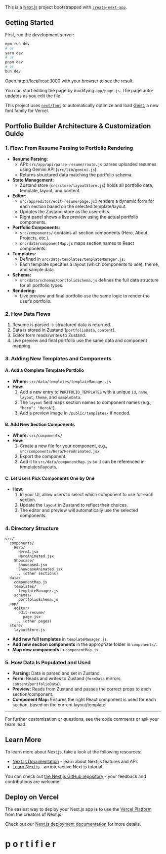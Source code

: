 This is a [Next.js](https://nextjs.org) project bootstrapped with [`create-next-app`](https://github.com/vercel/next.js/tree/canary/packages/create-next-app).

## Getting Started

First, run the development server:

```bash
npm run dev
# or
yarn dev
# or
pnpm dev
# or
bun dev
```

Open [http://localhost:3000](http://localhost:3000) with your browser to see the result.

You can start editing the page by modifying `app/page.js`. The page auto-updates as you edit the file.

This project uses [`next/font`](https://nextjs.org/docs/app/building-your-application/optimizing/fonts) to automatically optimize and load [Geist](https://vercel.com/font), a new font family for Vercel.

## Portfolio Builder Architecture & Customization Guide

### 1. Flow: From Resume Parsing to Portfolio Rendering

- **Resume Parsing:**
  - API: `src/app/api/parse-resume/route.js` parses uploaded resumes using Gemini API (`src/lib/gemini.js`).
  - Returns structured data matching the portfolio schema.
- **State Management:**
  - Zustand store (`src/store/layoutStore.js`) holds all portfolio data, template, layout, and content.
- **Editor:**
  - `src/app/editor/edit-resume/page.jsx` renders a dynamic form for each section based on the selected template/layout.
  - Updates the Zustand store as the user edits.
  - Right panel shows a live preview using the actual portfolio components.
- **Portfolio Components:**
  - `src/components/` contains all section components (Hero, About, Projects, etc.).
  - `src/data/componentMap.js` maps section names to React components.
- **Templates:**
  - Defined in `src/data/templates/templateManager.js`.
  - Each template specifies a layout (which components to use), theme, and sample data.
- **Schema:**
  - `src/data/schemas/portfolioSchema.js` defines the full data structure for all portfolio types.
- **Rendering:**
  - Live preview and final portfolio use the same logic to render the user’s portfolio.

### 2. How Data Flows

1. Resume is parsed → structured data is returned.
2. Data is stored in Zustand (`portfolioData`, `content`).
3. Editor form reads/writes to Zustand.
4. Live preview and final portfolio use the same data and component mapping.

### 3. Adding New Templates and Components

#### A. Add a Complete Template Portfolio

- **Where:** `src/data/templates/templateManager.js`
- **How:**
  1. Add a new entry to `PORTFOLIO_TEMPLATES` with a unique `id`, `name`, `layout`, `theme`, and `sampleData`.
  2. The `layout` field maps section names to component names (e.g., `"hero": "HeroA"`).
  3. Add a preview image in `/public/templates/` if needed.

#### B. Add New Section Components

- **Where:** `src/components/`
- **How:**
  1. Create a new file for your component, e.g., `src/components/Hero/HeroAnimated.jsx`.
  2. Export the component.
  3. Add it to `src/data/componentMap.js` so it can be referenced in templates/layouts.

#### C. Let Users Pick Components One by One

- **How:**
  1. In your UI, allow users to select which component to use for each section.
  2. Update the `layout` in Zustand to reflect their choices.
  3. The editor and preview will automatically use the selected components.

### 4. Directory Structure

```
src/
  components/
    Hero/
      HeroA.jsx
      HeroAnimated.jsx
    Showcase/
      ShowcaseA.jsx
      ShowcaseAnimated.jsx
    ... (other sections)
  data/
    componentMap.js
    templates/
      templateManager.js
    schemas/
      portfolioSchema.js
  app/
    editor/
      edit-resume/
        page.jsx
    ... (other pages)
  store/
    layoutStore.js
```

- **Add new full templates** in `templateManager.js`.
- **Add new section components** in the appropriate folder in `components/`.
- **Map new components** in `componentMap.js`.

### 5. How Data Is Populated and Used

- **Parsing:** Data is parsed and set in Zustand.
- **Form:** Reads and writes to Zustand (`formData` mirrors `content`/`portfolioData`).
- **Preview:** Reads from Zustand and passes the correct props to each section/component.
- **Component Map:** Ensures the right React component is used for each section, based on the current layout/template.

---

For further customization or questions, see the code comments or ask your team lead.

## Learn More

To learn more about Next.js, take a look at the following resources:

- [Next.js Documentation](https://nextjs.org/docs) - learn about Next.js features and API.
- [Learn Next.js](https://nextjs.org/learn) - an interactive Next.js tutorial.

You can check out [the Next.js GitHub repository](https://github.com/vercel/next.js) - your feedback and contributions are welcome!

## Deploy on Vercel

The easiest way to deploy your Next.js app is to use the [Vercel Platform](https://vercel.com/new?utm_medium=default-template&filter=next.js&utm_source=create-next-app&utm_campaign=create-next-app-readme) from the creators of Next.js.

Check out our [Next.js deployment documentation](https://nextjs.org/docs/app/building-your-application/deploying) for more details.

# p o r t i f i e r
